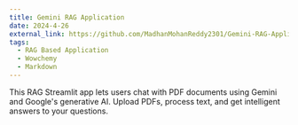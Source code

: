 ```yaml
---
title: Gemini RAG Application
date: 2024-4-26
external_link: https://github.com/MadhanMohanReddy2301/Gemini-RAG-Application
tags:
  - RAG Based Application
  - Wowchemy
  - Markdown
---
```


This RAG Streamlit app lets users chat with PDF documents using Gemini and Google's generative AI. Upload PDFs, process text, and get intelligent answers to your questions.

<!--more-->
